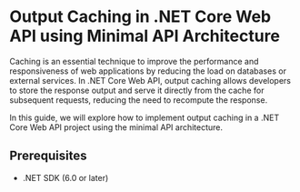 # Output Caching in .NET Core Web API using Minimal API Architecture

Caching is an essential technique to improve the performance and responsiveness of web applications by reducing the load on databases or external services. In .NET Core Web API, output caching allows developers to store the response output and serve it directly from the cache for subsequent requests, reducing the need to recompute the response.

In this guide, we will explore how to implement output caching in a .NET Core Web API project using the minimal API architecture.

## Prerequisites
- .NET SDK (6.0 or later)